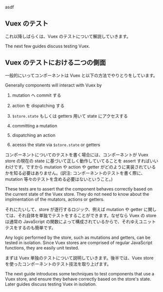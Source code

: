 asdf
## Vuex のテスト

これ以降しばらくは、Vuex のテストについて解説していきます。

The next few guides discuss testing Vuex.

## Vuex のテストにおける二つの側面

一般的にいってコンポーネントは Vuex と以下の方法でやりとりをしています。

Generally components will interact with Vuex by

1. mutation へ commit する
2. action を dispatching する
3. `$store.state` もしくは getters 用いて state にアクセスする

1. committing a mutation
2. dispatching an action
3. acesss the state via `$store.state` or getters

コンポーネントについてのテストを書く場合には、コンポーネントが Vuex store の現在の state に基づいて正しく動作していてることを assert すればいいわけです。ですから mutation や action や getter がどのように実装されているかを知る必要はありません。(訳注: コンポーネントのテストを書く際に、mutation 等々のテストを含める必要はないということ。)

These tests are to assert that the component behaves correctly based on the current state of the Vuex store. They do not need to know about the implmentation of the mutators, actions or getters.

それにたいして、store が遂行するロジック、例えば mutation や getter に関しては、それ自体を単独でテストをすることができます。なぜなら Vuex の store は通常の JavaScript の関数によって構成されているからで、それゆえユニットテスをするのも簡単です。

Any logic performed by the store, such as mutations and getters, can be tested in isolation. Since Vuex stores are comprised of regular JavaScript functions, they are easily unit tested.

まずは Vuex 単独のテストについて説明していきます。後半では、Vuex store を使ったコンポーネントのテスト技法を取り上げます。

The next guide introduces some techniques to test components that use a Vuex store, and ensure they behave correctly based on the store's state. Later guides discuss testing Vuex in isolation.
